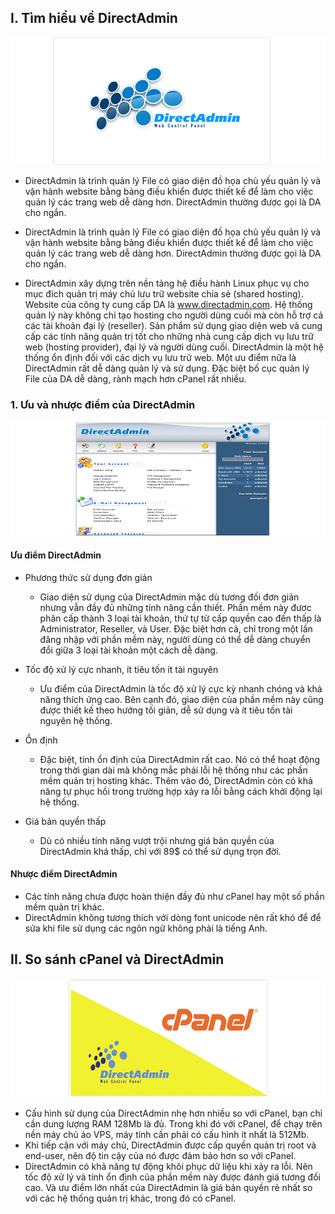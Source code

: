 ## I. Tìm hiểu về DirectAdmin
<img src="img/dr1.png">

- DirectAdmin là trình quản lý File có giao diện đồ họa chủ yếu quản lý và vận hành website bằng bảng điều khiển được thiết kế để làm cho việc quản lý các trang web dễ dàng hơn. DirectAdmin thường được gọi là DA cho ngắn.

- DirectAdmin là trình quản lý File có giao diện đồ họa chủ yếu quản lý và vận hành website bằng bảng điều khiển được thiết kế để làm cho việc quản lý các trang web dễ dàng hơn. DirectAdmin thường được gọi là DA cho ngắn.

- DirectAdmin xây dựng trên nền tảng hệ điều hành Linux phục vụ cho mục đích quản trị máy chủ lưu trữ website chia sẻ (shared hosting). Website của công ty cung cấp DA là www.directadmin.com. Hệ thống quản lý này không chỉ tạo hosting cho người dùng cuối mà còn hỗ trợ cả các tài khoản đại lý (reseller). Sản phẩm sử dụng giao diện web và cung cấp các tính năng quản trị tốt cho những nhà cung cấp dịch vụ lưu trữ web (hosting provider), đại lý và người dùng cuối. DirectAdmin là một hệ thống ổn định đối với các dịch vụ lưu trữ web. Một ưu điểm nữa là DirectAdmin rất dễ dàng quản lý và sử dụng. Đặc biệt bố cục quản lý File của DA dễ dàng, rành mạch hơn cPanel rất nhiều.

### 1. Ưu và nhược điểm của DirectAdmin
<img src="img/dr2.png">

#### Ưu điểm DirectAdmin 
- Phương thức sử dụng đơn giản
    + Giao diện sử dụng của DirectAdmin mặc dù tương đối đơn giản nhưng vẫn đầy đủ những tính năng cần thiết. Phần mềm này đươc phân cấp thành 3 loại tài khoản, thứ tự từ cấp quyền cao đến thấp là Administrator, Reseller, và User. Đặc biệt hơn cả, chỉ trong một lần đăng nhập với phần mềm này, người dùng có thể dễ dàng chuyển đổi giữa 3 loại tài khoản một cách dễ dàng.

- Tốc độ xử lý cực nhanh, ít tiêu tốn ít tài nguyên
    + Ưu điểm của DirectAdmin là tốc độ xử lý cực kỳ nhanh chóng và khả năng thích ứng cao. Bên cạnh đó, giao diện của phần mềm này cũng được thiết kế theo hướng tối giản, dễ sử dụng và ít tiêu tốn tài nguyên hệ thống.
- Ổn định
    + Đặc biệt, tính ổn định của DirectAdmin rất cao. Nó có thể hoạt động trong thời gian dài mà không mắc phải lỗi hệ thống như các phần mềm quản trị hosting khác. Thêm vào đó, DirectAdmin còn có khả năng tự phục hồi trong trường hợp xảy ra lỗi bằng cách khởi động lại hệ thống.

- Giá bản quyền thấp
    + Dù có nhiều tính năng vượt trội nhưng giá bản quyền của DirectAdmin khá thấp, chỉ với 89$ có thể sử dụng trọn đời.


#### Nhược điểm DirectAdmin
- Các tính năng chưa được hoàn thiện đầy đủ như cPanel hay một số phần mềm quản trị khác.
- DirectAdmin không tương thích với dòng font unicode nên rất khó để để sửa khi file sử dụng các ngôn ngữ không phải là tiếng Anh.


## II. So sánh cPanel và DirectAdmin
<img src="img/dr4.png">

- Cấu hình sử dụng của DirectAdmin nhẹ hơn nhiều so với cPanel, bạn chỉ cần dung lượng RAM 128Mb là đủ. Trong khi đó với cPanel, để chạy trên nền máy chủ ảo VPS, máy tính cần phải có cấu hình ít nhất là 512Mb.
- Khi tiếp cận với máy chủ, DirectAdmin được cấp quyền quản trị root và end-user, nên độ tin cậy của nó được đảm bảo hơn so với cPanel.
- DirectAdmin có khả năng tự động khôi phục dữ liệu khi xảy ra lỗi. Nên tốc độ xử lý và tính ổn định của phần mềm này được đánh giá tương đối cao.
Và ưu điểm lớn nhất của DirectAdmin là giá bản quyền rẻ nhất so với các hệ thống quản trị khác, trong đó có cPanel.


